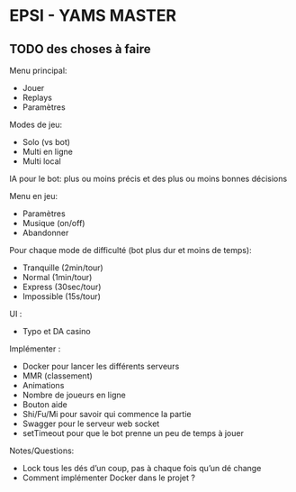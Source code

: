 # EPSI - YAMS MASTER

## TODO des choses à faire
Menu principal:
- Jouer
- Replays
- Paramètres

Modes de jeu:
- Solo (vs bot)
- Multi en ligne
- Multi local

IA pour le bot: plus ou moins précis et des plus ou moins bonnes décisions

Menu en jeu:
- Paramètres
- Musique (on/off)
- Abandonner

Pour chaque mode de difficulté (bot plus dur et moins de temps):
- Tranquille (2min/tour)
- Normal (1min/tour)
- Express (30sec/tour)
- Impossible (15s/tour)

UI :
- Typo et DA casino

Implémenter :
- Docker pour lancer les différents serveurs
- MMR (classement)
- Animations
- Nombre de joueurs en ligne
- Bouton aide
- Shi/Fu/Mi pour savoir qui commence la partie
- Swagger pour le serveur web socket
- setTimeout pour que le bot prenne un peu de temps à jouer

Notes/Questions:
- Lock tous les dés d’un coup, pas à chaque fois qu’un dé change
- Comment implémenter Docker dans le projet ? 
